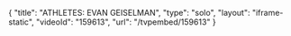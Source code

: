 {
    "title": "ATHLETES: EVAN GEISELMAN",
    "type": "solo",
    "layout": "iframe-static",
    "videoId": "159613",
    "url": "\/tvpembed\/159613"
}